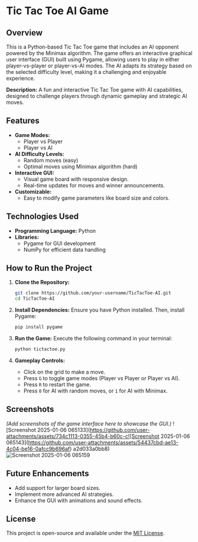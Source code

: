 # Tic Tac Toe AI Game

## Overview
This is a Python-based Tic Tac Toe game that includes an AI opponent powered by the Minimax algorithm. The game offers an interactive graphical user interface (GUI) built using Pygame, allowing users to play in either player-vs-player or player-vs-AI modes. The AI adapts its strategy based on the selected difficulty level, making it a challenging and enjoyable experience.

**Description:** A fun and interactive Tic Tac Toe game with AI capabilities, designed to challenge players through dynamic gameplay and strategic AI moves.

## Features
- **Game Modes:**
  - Player vs Player
  - Player vs AI
- **AI Difficulty Levels:**
  - Random moves (easy)
  - Optimal moves using Minimax algorithm (hard)
- **Interactive GUI:**
  - Visual game board with responsive design.
  - Real-time updates for moves and winner announcements.
- **Customizable:**
  - Easy to modify game parameters like board size and colors.

## Technologies Used
- **Programming Language:** Python
- **Libraries:**
  - Pygame for GUI development
  - NumPy for efficient data handling

## How to Run the Project
1. **Clone the Repository:**
   ```bash
   git clone https://github.com/your-username/TicTacToe-AI.git
   cd TicTacToe-AI
   ```

2. **Install Dependencies:**
   Ensure you have Python installed. Then, install Pygame:
   ```bash
   pip install pygame
   ```

3. **Run the Game:**
   Execute the following command in your terminal:
   ```bash
   python tictactoe.py
   ```

4. **Gameplay Controls:**
   - Click on the grid to make a move.
   - Press `G` to toggle game modes (Player vs Player or Player vs AI).
   - Press `R` to restart the game.
   - Press `0` for AI with random moves, or `1` for AI with Minimax.

## Screenshots
*(Add screenshots of the game interface here to showcase the GUI.)*
![Screenshot 2025-01-06 065133](https://github.com/user-attachments/assets/734c1113-0355-45b4-b60c-c![Screenshot 2025-01-06 065143](https://github.com/user-attachments/assets/54437cbd-ae13-4c04-be16-0afcc9b696af)
a2d033a0bb8)
![Screenshot 2025-01-06 065159](https://github.com/user-attachments/assets/752f7641-b297-4bd1-8fe9-0940c5b7efb8)


## Future Enhancements
- Add support for larger board sizes.
- Implement more advanced AI strategies.
- Enhance the GUI with animations and sound effects.

## License
This project is open-source and available under the [MIT License](LICENSE).
